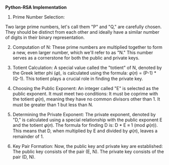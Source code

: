**Python-RSA Implementation**

1. Prime Number Selection:

Two large prime numbers, let's call them "P" and "Q," are carefully chosen. They should be distinct from each other and ideally have a similar number of digits in their binary representation.


2. Computation of N:
These prime numbers are multiplied together to form a new, even larger number, which we'll refer to as "N." This number serves as a cornerstone for both the public and private keys.



3. Totient Calculation: A special value called the "totient" of N, denoted by the Greek letter phi (𝜑), is calculated using the formula: 𝜑(𝑛) = (P-1) * (Q-1). This totient plays a crucial role in finding the private key.



4. Choosing the Public Exponent: An integer called "E" is selected as the public exponent. It must meet two conditions:
It must be coprime with the totient 𝜑(𝑛), meaning they have no common divisors other than 1.
It must be greater than 1 but less than N.

5. Determining the Private Exponent: The private exponent, denoted by "D," is calculated using a special relationship with the public exponent E and the totient 𝜑(𝑛). The formula for finding D is: D * E ≡ 1 (mod 𝜑(𝑛)). This means that D, when multiplied by E and divided by 𝜑(𝑛), leaves a remainder of 1.



6. Key Pair Formation: Now, the public key and private key are established:
The public key consists of the pair (E, N).
The private key consists of the pair (D, N).

